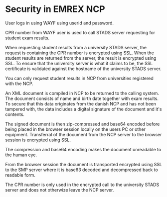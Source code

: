 # Security in EMREX NCP

User logs in using WAYF using userid and password.

CPR number from WAYF user is used to call STADS server requesting for student exam results.

When requesting student results from a university STADS server, the request is containing the CPR number is encrypted using SSL. When the student results are returned from the server, the result is encrypted using SSL. To ensure that the university server is what it claims to be, the SSL certificate is validated against the hostname of the university STADS server.

You can only request student results in NCP from universities registered with the NCP.

An XML document is compiled in NCP to be returned to the calling system. The document consists of name and birth date together with exam results. To secure that this data originates from the danish NCP and has not been tampered with, the data includes a digital signature of the document and it's contents.

The signed document is then zip-compressed and base64 encoded before being placed in the browser session locally on the users PC or other equipment. Transferral of the document from the NCP server to the browser session is encrypted using SSL.

The compression and base64 encoding makes the document unreadable to the human eye. 

From the browser session the document is transported encrypted using SSL to the SMP server where it is base63 decoded and decompressed back to readable form.

The CPR number is only used in the encrypted call to the university STADS server and does not otherwize leave the NCP server.